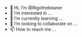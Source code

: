 - 👋 Hi, I’m @Rigothebeaner
- 👀 I’m interested in ...
- 🌱 I’m currently learning ...
- 💞️ I’m looking to collaborate on ...
- 📫 How to reach me ...

<!---
Rigothebeaner/Rigothebeaner is a ✨ special ✨ repository because its `README.md` (this file) appears on your GitHub profile.
You can click the Preview link to take a look at your changes.
--->
